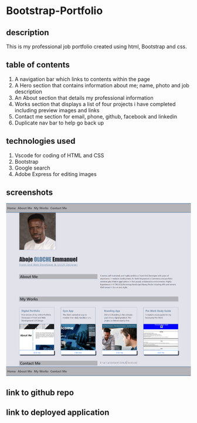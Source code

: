 # Bootstrap-Portfolio

## description
This is my professional job portfolio created using html, Bootstrap and css. 

## table of contents
1. A navigation bar which links to contents within the page
2. A Hero section that contains information about me; name, photo and job description
3. An About section that details my professional information
4. Works section that displays a list of four projects i have completed including preview images and links
5. Contact me section for email, phone, github, facebook and linkedin
6. Duplicate nav bar to help go back up

## technologies used
1. Vscode for coding of HTML and CSS
2. Bootstrap
3. Google search
4. Adobe Express for editing images

## screenshots
![Alt text](_C__Users_Asus_Desktop_ubsbc_Bootstrap-Portfolio_index.html.png)


## link to github repo

## link to deployed application
